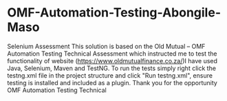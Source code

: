 # OMF-Automation-Testing-Abongile-Maso
Selenium Assessment This solution is based on the Old Mutual – OMF Automation Testing Technical Assessment which instructed me to test the functionality of website (https://www.oldmutualfinance.co.za/)I have used Java, Selenium, Maven and TestNG. To run the tests simply right click the testng.xml file in the project structure and click "Run testng.xml", ensure testing is installed and included as a plugin. Thank you for the opportunity  OMF Automation Testing Technical
